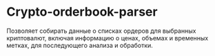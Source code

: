 # Crypto-orderbook-parser

Позволяет собирать данные о списках ордеров для выбранных криптовалют, включая информацию о ценах, объемах и временных метках, для последующего анализа и обработки.
